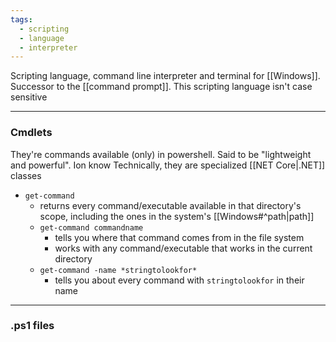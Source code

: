 ```yaml
---
tags:
  - scripting
  - language
  - interpreter
---
```

Scripting language, command line interpreter and terminal for [[Windows]].
Successor to the [[command prompt]].
This scripting language isn't case sensitive

---

### Cmdlets

They're commands available (only) in powershell.
Said to be "lightweight and powerful". Ion know
Technically, they are specialized [[NET Core|.NET]] classes

- `get-command`
	- returns every command/executable available in that directory's scope, including the ones in the system's [[Windows#^path|path]]
	- `get-command commandname`
		- tells you where that command comes from in the file system
		- works with any command/executable that works in the current directory
	- `get-command -name *stringtolookfor*`
		- tells you about every command with `stringtolookfor` in their name

---

### .ps1 files